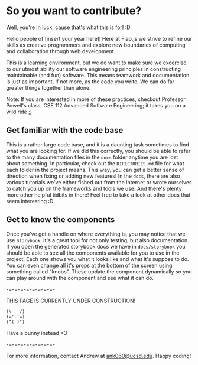 # So you want to contribute?
Well, you're in luck, cause that's what this is for! :D

Hello people of [insert your year here]! Here at Flap.js we strive to refine our skills as creative programmers and explore new boundaries of computing and collaboration through web development.

This is a learning environment, but we do want to make sure we excercise to our utmost ability our software engineering principles in constructing maintainable (and fun) software. This means teamwork and documentation is just as important, if not more, as the code you write. We can do far greater things together than alone.

Note: If you are interested in more of these practices, checkout Professor Powell's class, CSE 112 Advanced Software Engineering; it takes you on a wild ride ;)

## Get familiar with the code base
This is a rather large code base, and it is a daunting task sometimes to find what you are looking for. If we did this correctly, you should be able to refer to the many documentation files in the `docs` folder anytime you are lost about something. In particular, check out the `DIRECTORIES.md` file for what each folder in the project means. This way, you can get a better sense of direction when fixing or adding new features! In the `docs`, there are also various tutorials we've either fished out from the Internet or wrote ourselves to catch you up on the frameworks and tools we use. And there's plenty more other helpful tidbits in there! Feel free to take a look at other docs that seem interesting :D

## Get to know the components
Once you've got a handle on where everything is, you may notice that we use `Storybook`. It's a great tool for not only testing, but also documentation. If you open the generated storybook docs we have in `docs/storybook` you should be able to see all the components available for you to use in the project. Each one shows you what it looks like and what it's suppose to do. You can even change all it's props at the bottom of the screen using something called "knobs". These update the component dynamically so you can play around with the component and see what it can do.

-=-=-=-=-=-=-=-=-

THIS PAGE IS CURRENTLY UNDER CONSTRUCTION!

    (\___/)
    (='-'=)
    (^( )^)

Have a bunny instead <3

-=-=-=-=-=-=-=-=-

For more information, contact Andrew at ank060@ucsd.edu.
Happy coding!